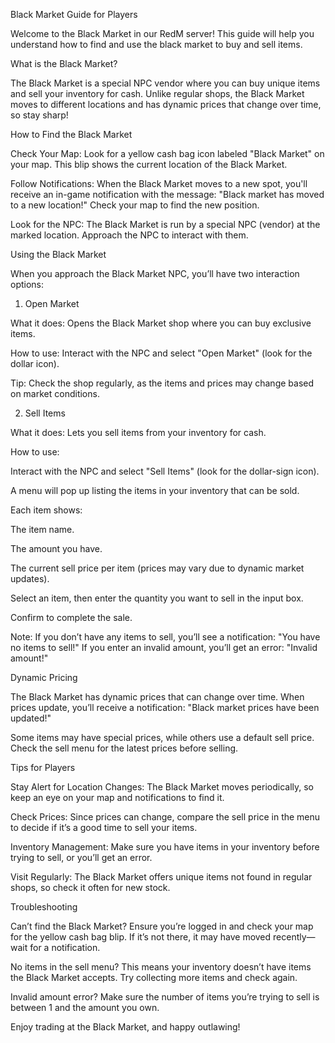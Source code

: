 Black Market Guide for Players

Welcome to the Black Market in our RedM server! This guide will help you understand how to find and use the black market to buy and sell items.

What is the Black Market?

The Black Market is a special NPC vendor where you can buy unique items and sell your inventory for cash. Unlike regular shops, the Black Market moves to different locations and has dynamic prices that change over time, so stay sharp!

How to Find the Black Market





Check Your Map: Look for a yellow cash bag icon labeled "Black Market" on your map. This blip shows the current location of the Black Market.



Follow Notifications: When the Black Market moves to a new spot, you'll receive an in-game notification with the message: "Black market has moved to a new location!" Check your map to find the new position.



Look for the NPC: The Black Market is run by a special NPC (vendor) at the marked location. Approach the NPC to interact with them.

Using the Black Market

When you approach the Black Market NPC, you’ll have two interaction options:

1. Open Market





What it does: Opens the Black Market shop where you can buy exclusive items.



How to use: Interact with the NPC and select "Open Market" (look for the dollar icon).



Tip: Check the shop regularly, as the items and prices may change based on market conditions.

2. Sell Items





What it does: Lets you sell items from your inventory for cash.



How to use:





Interact with the NPC and select "Sell Items" (look for the dollar-sign icon).



A menu will pop up listing the items in your inventory that can be sold.



Each item shows:





The item name.



The amount you have.



The current sell price per item (prices may vary due to dynamic market updates).



Select an item, then enter the quantity you want to sell in the input box.



Confirm to complete the sale.



Note: If you don’t have any items to sell, you’ll see a notification: "You have no items to sell!" If you enter an invalid amount, you’ll get an error: "Invalid amount!"

Dynamic Pricing





The Black Market has dynamic prices that can change over time. When prices update, you’ll receive a notification: "Black market prices have been updated!"



Some items may have special prices, while others use a default sell price. Check the sell menu for the latest prices before selling.

Tips for Players





Stay Alert for Location Changes: The Black Market moves periodically, so keep an eye on your map and notifications to find it.



Check Prices: Since prices can change, compare the sell price in the menu to decide if it’s a good time to sell your items.



Inventory Management: Make sure you have items in your inventory before trying to sell, or you’ll get an error.



Visit Regularly: The Black Market offers unique items not found in regular shops, so check it often for new stock.

Troubleshooting





Can’t find the Black Market? Ensure you’re logged in and check your map for the yellow cash bag blip. If it’s not there, it may have moved recently—wait for a notification.



No items in the sell menu? This means your inventory doesn’t have items the Black Market accepts. Try collecting more items and check again.



Invalid amount error? Make sure the number of items you’re trying to sell is between 1 and the amount you own.

Enjoy trading at the Black Market, and happy outlawing!
